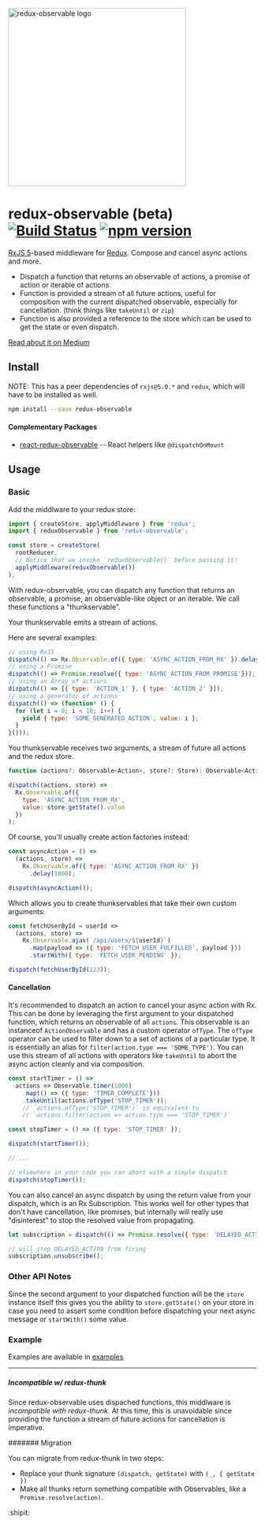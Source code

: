 <img title="redux-observable logo" src="https://cloud.githubusercontent.com/assets/762949/15234285/e84cc032-1864-11e6-9fb5-ced867249343.png" width="360">

# redux-observable (beta) [![Build Status](https://travis-ci.org/blesh/redux-observable.svg?branch=master)](https://travis-ci.org/blesh/redux-observable) [![npm version](https://badge.fury.io/js/redux-observable.svg)](https://badge.fury.io/js/redux-observable)

[RxJS 5](http://github.com/ReactiveX/RxJS)-based middleware for
[Redux](http://github.com/reactjs/redux). Compose and cancel async actions and more.

- Dispatch a function that returns an observable of actions, a promise of action or iterable of actions.
- Function is provided a stream of all future actions, useful for composition with the current dispatched observable, especially for cancellation.
  (think things like `takeUntil` or `zip`)
- Function is also provided a reference to the store which can be used to get the state or even dispatch.

[Read about it on Medium](https://medium.com/@benlesh/redux-observable-ec0b00d2eb52)

## Install

NOTE: This has a peer dependencies of `rxjs@5.0.*` and `redux`, which will have to be installed
as well.

```sh
npm install --save redux-observable
```

#### Complementary Packages

* [react-redux-observable](https://github.com/redux-observable/react-redux-observable) -- React helpers like `@dispatchOnMount`


## Usage

### Basic

Add the middlware to your redux store:

```js
import { createStore, applyMiddleware } from 'redux';
import { reduxObservable } from 'redux-observable';

const store = createStore(
  rootReducer,
  // Notice that we invoke `reduxObservable()` before passing it!
  applyMiddleware(reduxObservable())
);

```

With redux-observable, you can dispatch any function that returns an observable,
a promise, an observable-like object or an iterable. We call these functions a "thunkservable".

Your thunkservable emits a stream of actions.

Here are several examples:

```js
// using RxJS
dispatch(() => Rx.Observable.of({ type: 'ASYNC_ACTION_FROM_RX' }).delay(1000));
// using a Promise
dispatch(() => Promise.resolve({ type: 'ASYNC_ACTION_FROM_PROMISE'}));
// using an Array of actions
dispatch(() => [{ type: 'ACTION_1' }, { type: 'ACTION_2' }]);
// using a generator of actions
dispatch(() => (function* () {
  for (let i = 0; i < 10; i++) {
    yield { type: 'SOME_GENERATED_ACTION', value: i };
  }
}()));
```

You thunkservable receives two arguments, a stream of future all actions and the redux store.

```ts
function (actions?: Observable<Action>, store?: Store): Observable<Action>
```

```js
dispatch((actions, store) =>
  Rx.Observable.of({
    type: 'ASYNC_ACTION_FROM_RX',
    value: store.getState().value
  })
);

```

Of course, you'll usually create action factories instead:

```js
const asyncAction = () =>
  (actions, store) =>
    Rx.Observable.of({ type: 'ASYNC_ACTION_FROM_RX' })
      .delay(1000);

dispatch(asyncAction());
```

Which allows you to create thunkservables that take their own custom arguments:

```js
const fetchUserById = userId =>
  (actions, store) =>
    Rx.Observable.ajax(`/api/users/${userId}`)
      .map(payload => ({ type: 'FETCH_USER_FULFILLED', payload }))
      .startWith({ type: 'FETCH_USER_PENDING' });

dispatch(fetchUserById(123));
```

#### Cancellation

It's recommended to dispatch an action to cancel your async action with Rx. This can be done
by leveraging the first argument to your dispatched function, which returns an observable of all `actions`.
This observable is an instanceof `ActionObservable` and has a custom operator `ofType`. The `ofType`
operator can be used to filter down to a set of actions of a particular type. It is essentially an alias
for `filter(action.type === 'SOME_TYPE')`. You can use this stream of all actions with operators like
`takeUntil` to abort the async action cleanly and via composition.

```js
const startTimer = () =>
  actions => Observable.timer(1000)
    .map(() => ({ type: 'TIMER_COMPLETE'}))
    .takeUntil(actions.ofType('STOP_TIMER'));
    // `actions.ofType('STOP_TIMER')` is equivalent to
    // `actions.filter(action => action.type === 'STOP_TIMER')`

const stopTimer = () => ({ type: 'STOP_TIMER' });

dispatch(startTimer());

// ...

// elsewhere in your code you can abort with a simple dispatch
dispatch(stopTimer());
```

You can also cancel an async dispatch by using the return value from your dispatch, which is an
Rx Subscription. This works well for other types that don't have cancellation, like promises, but
internally will really use "disinterest" to stop the resolved value from propagating.

```js
let subscription = dispatch(() => Promise.resolve({ type: 'DELAYED_ACTION' }));

// will stop DELAYED_ACTION from firing
subscription.unsubscribe();
```

### Other API Notes

Since the second argument to your dispatched function will be the `store` instance itself this gives you
the ability to `store.getState()` on your store in case you need to assert some condition before dispatching your
next async message or `startWith()` some value.

### Example

Examples are available in [examples](examples/)

* * *

##### Incompatible w/ redux-thunk

Since redux-observable uses dispached functions, this middlware is *incompatible with redux-thunk*. At this time, this is unavoidable since providing the function a stream of future actions for cancellation is imperative.

####### Migration

You can migrate from redux-thunk in two steps:

* Replace your thunk signature `(dispatch, getState)` with `(_, { getState })`
* Make all thunks return something compatible with Observables, like a `Promise.resolve(action)`.

:shipit:
